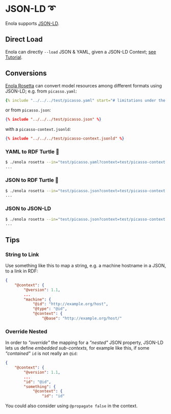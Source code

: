 <!--
    SPDX-License-Identifier: Apache-2.0

    Copyright 2024-2025 The Enola <https://enola.dev> Authors

    Licensed under the Apache License, Version 2.0 (the "License");
    you may not use this file except in compliance with the License.
    You may obtain a copy of the License at

        https://www.apache.org/licenses/LICENSE-2.0

    Unless required by applicable law or agreed to in writing, software
    distributed under the License is distributed on an "AS IS" BASIS,
    WITHOUT WARRANTIES OR CONDITIONS OF ANY KIND, either express or implied.
    See the License for the specific language governing permissions and
    limitations under the License.
-->

# JSON-LD ➰

Enola supports [JSON-LD](https://en.wikipedia.org/wiki/JSON-LD).

## Direct Load

Enola can directly `--load` JSON & YAML, given a JSON-LD Context; [see Tutorial](../../models/example.org/json-ld.md).

## Conversions

[Enola Rosetta](../rosetta/index.md) can convert model resources among different formats using JSON-LD; e.g. from `picasso.yaml`:

```yaml
{% include "../../../test/picasso.yaml" start="# limitations under the License.\n" %}
```

or from `picasso.json`:

```json
{% include "../../../test/picasso.json" %}
```

with a `picasso-context.jsonld`:

```json
{% include "../../../test/picasso-context.jsonld" %}
```

### YAML to RDF Turtle 🐢

```bash cd ../.././..
$ ./enola rosetta --in="test/picasso.yaml?context=test/picasso-context.jsonld" --out="fd:1?mediaType=text/turtle"
...
```

### JSON to RDF Turtle 🐢

```bash cd ../.././..
$ ./enola rosetta --in="test/picasso.json?context=test/picasso-context.jsonld" --out="fd:1?mediaType=text/turtle"
...
```

### JSON to JSON-LD

```bash cd ../.././..
$ ./enola rosetta --in="test/picasso.json?context=test/picasso-context.jsonld" --out="fd:1?mediaType=application/ld+json" | head -7
...
```

## Tips

### String to Link

Use something like this to map a string, e.g. a machine hostname in a JSON, to a link in RDF:

```json
{
    "@context": {
        "@version": 1.1,
        ...
        "machine": {
            "@id": "http://example.org/host",
            "@type": "@id",
            "@context": {
                "@base": "http://example.org/host/"

```

### Override Nested

In order to _"override"_ the mapping for a _"nested"_ JSON property, JSON-LD lets us define _embedded
sub-contexts,_ for example like this, if some _"contained"_ `id` is not really an `@id`:

```json
{
    "@context": {
        "@version": 1.1,
        ...
        "id": "@id",
        "something": {
            "@context": {
                "id": "id"
```

You could also consider using `@propagate false` in the context.
